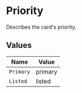 # Priority

Describes the card's priority.



## Values

| Name      | Value     |
| --------- | --------- |
| `Primary` | primary   |
| `Listed`  | listed    |